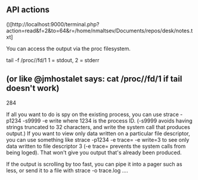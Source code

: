 ## API actions
()[http://localhost:9000/terminal.php?action=read&f=2&to=64&r=/home/nmaltsev/Documents/repos/desk/notes.txt]

You can access the output via the proc filesystem.

tail -f /proc/<pid>/fd/1
1 = stdout, 2 = stderr

(or like @jmhostalet says: cat /proc/<pid>/fd/1 if tail doesn't work)
----------------------
284

If all you want to do is spy on the existing process, you can use strace -p1234 -s9999 -e write where 1234 is the process ID. (-s9999 avoids having strings truncated to 32 characters, and write the system call that produces output.) If you want to view only data written on a particular file descriptor, you can use something like strace -p1234 -e trace= -e write=3 to see only data written to file descriptor 3 (-e trace= prevents the system calls from being loged). That won't give you output that's already been produced.

If the output is scrolling by too fast, you can pipe it into a pager such as less, or send it to a file with strace -o trace.log ….
